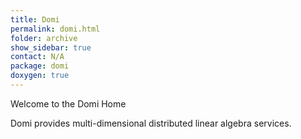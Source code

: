 ```yaml
---
title: Domi
permalink: domi.html
folder: archive
show_sidebar: true
contact: N/A
package: domi
doxygen: true
---
```


Welcome to the Domi Home

Domi provides multi-dimensional distributed linear algebra services.
